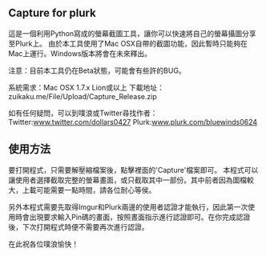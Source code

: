 Capture for plurk
---
這是一個利用Python寫成的螢幕截圖工具，讓你可以快速將自己的螢幕攝圖分享至Plurk上。
由於本工具使用了Mac OSX自帶的截圖功能，因此暫時只能夠在Mac上運行。Windows版本將會在未來釋出。

注意：目前本工具仍在Beta狀態，可能會有些許的BUG。

系統需求：Mac OSX 1.7.x Lion或以上
下載地址：zuikaku.me/File/Upload/Capture_Release.zip

如有任何疑問，可以到噗浪或Twitter尋找作者：
Twitter:www.twitter.com/dollars0427
Plurk:www.plurk.com/bluewinds0624

使用方法
---
要打開程式，只需要解壓縮檔案後，點擊裡面的'Capture'檔案即可。
本程式可以讓使用者選擇截取完整的螢幕畫面，或只截取其中一部份。其中前者因為圖檔較大，上載可能需要一點時間，請各位耐心等侯。

另外本程式需要先取得Imgur和Plurk兩邊的使用者認證才能執行，因此第一次使用時會出現要求輸入Pin碼的畫面，按照晝面指示進行認證即可。在你完成認證後，下次打開程式時便不需要再次進行認證。

在此祝各位噗浪愉快！

